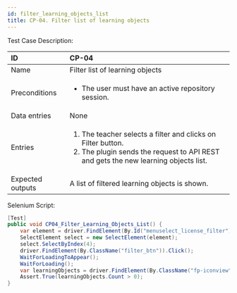 ```yaml
---
id: filter_learning_objects_list
title: CP-04. Filter list of learning objects
---
```


Test Case Description:

| ID               | CP-04                                                                                                                                                               |
|:-----------------|:--------------------------------------------------------------------------------------------------------------------------------------------------------------------|
| Name             | Filter list of learning objects                                                                                                                                     |
| Preconditions    | <ul><li>The user must have an active repository session.</li></ul>                                                                                                  |
| Data entries     | None                                                                                                                                                                |
| Entries          | <ol><li>The teacher selects a filter and clicks on Filter button.</li><li>The plugin sends the request to API REST and gets the new learning objects list.</li></ol>|
| Expected outputs | A list of filtered learning objects is shown.                                                                                                                       |

Selenium Script:
```cs
[Test]
public void CP04_Filter_Learning_Objects_List() {
    var element = driver.FindElement(By.Id("menuselect_license_filter"));
    SelectElement select = new SelectElement(element);
    select.SelectByIndex(4);
    driver.FindElement(By.ClassName("filter_btn")).Click();
    WaitForLoadingToAppear();
    WaitForLoading();
    var learningObjects = driver.FindElement(By.ClassName("fp-iconview")).FindElements(By.ClassName("fp-file"));
    Assert.True(learningObjects.Count > 0);
}
```